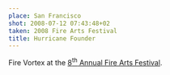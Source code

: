 ```yaml
---
place: San Francisco
shot: 2008-07-12 07:43:48+02
taken: 2008 Fire Arts Festival
title: Hurricane Founder
---
```


Fire Vortex at the [8<sup>th</sup> Annual Fire Arts Festival](http://thecrucible.org/events/fire-arts-festival).
